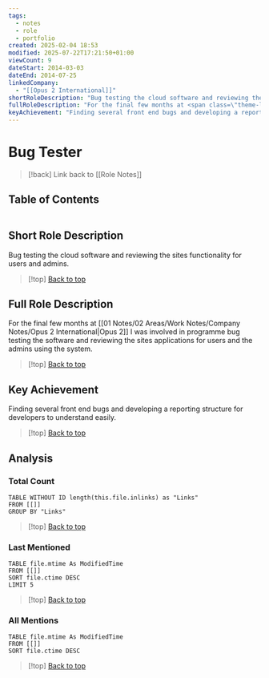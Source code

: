 ```yaml
---
tags:
  - notes
  - role
  - portfolio
created: 2025-02-04 18:53
modified: 2025-07-22T17:21:50+01:00
viewCount: 9
dateStart: 2014-03-03
dateEnd: 2014-07-25
linkedCompany:
  - "[[Opus 2 International]]"
shortRoleDescription: "Bug testing the cloud software and reviewing the sites functionality for users and admins."
fullRoleDescription: "For the final few months at <span class=\"theme-link\">Opus 2</span> I was involved in programme bug testing the software and reviewing the sites applications for users and the admins using the system."
keyAchievement: "Finding several front end bugs and developing a reporting structure for developers to understand easily."
---
```

# Bug Tester

> [!back] Link back to [[Role Notes]]

## Table of Contents
```table-of-contents
```

## Short Role Description

Bug testing the cloud software and reviewing the sites functionality for users and admins.

>[!top] [Back to top](#Table%20of%20Contents)

## Full Role Description

For the final few months at [[01 Notes/02 Areas/Work Notes/Company Notes/Opus 2 International|Opus 2]] I was involved in programme bug testing the software and reviewing the sites applications for users and the admins using the system.

>[!top] [Back to top](#Table%20of%20Contents)

## Key Achievement

Finding several front end bugs and developing a reporting structure for developers to understand easily.

>[!top] [Back to top](#Table%20of%20Contents)

## Analysis

### Total Count

```dataview
TABLE WITHOUT ID length(this.file.inlinks) as "Links"
FROM [[]]
GROUP BY "Links"
```

>[!top] [Back to top](#Table%20of%20Contents)

### Last Mentioned

```dataview
TABLE file.mtime As ModifiedTime
FROM [[]]
SORT file.ctime DESC
LIMIT 5
```

>[!top] [Back to top](#Table%20of%20Contents)

### All Mentions

```dataview
TABLE file.mtime As ModifiedTime
FROM [[]]
SORT file.ctime DESC
```

>[!top] [Back to top](#Table%20of%20Contents)